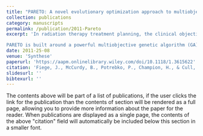 ```yaml
---
title: "PARETO: A novel evolutionary optimization approach to multiobjective IMRT planning"
collection: publications
category: manuscripts
permalink: /publication/2011-Pareto
excerpt: 'In radiation therapy treatment planning, the clinical objectives of uniform high dose to the planning target volume (PTV) and low dose to the organs-at-risk (OARs) are invariably in conflict, often requiring compromises to be made between them when selecting the best treatment plan for a particular patient. In this work, the authors introduce Pareto-Aware Radiotherapy Evolutionary Treatment Optimization (pareto), a multiobjective optimization tool to solve for beam angles and fluence patterns in intensity-modulated radiation therapy (IMRT) treatment planning.

PARETO is built around a powerful multiobjective genetic algorithm (GA), which allows us to treat the problem of IMRT treatment plan optimization as a combined monolithic problem, where all beam fluence and angle parameters are treated equally during the optimization. We have employed a simple parameterized beam fluence representation with a realistic dose calculation approach, incorporating patient scatter effects, to demonstrate feasibility of the proposed approach on two phantoms. The first phantom is a simple cylindrical phantom containing a target surrounded by three OARs, while the second phantom is more complex and represents a paraspinal patient.'
date: 2011-25-08
venue: 'Synthese'
paperurl: 'https://aapm.onlinelibrary.wiley.com/doi/10.1118/1.3615622'
citation: 'Fiege, J., McCurdy, B., Potrebko, P., Champion, H., & Cull, A. (2011). PARETO: A Novel Evolutionary Optimization Approach to Multiobjective IMRT planning. Medical Physics, 38(9), 5217-5229'
slidesurl: ''
bibtexurl: ''
---
```

The contents above will be part of a list of publications, if the user clicks the link for the publication than the contents of section will be rendered as a full page, allowing you to provide more information about the paper for the reader. When publications are displayed as a single page, the contents of the above "citation" field will automatically be included below this section in a smaller font.

